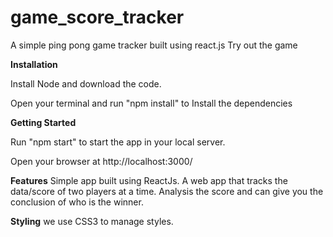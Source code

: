 # game_score_tracker

A simple ping pong game tracker built using react.js Try out the game

**Installation**

Install Node and download the code.

Open your terminal and run "npm install" to Install the dependencies

**Getting Started**

Run "npm start" to start the app in your local server.

Open your browser at http://localhost:3000/



**Features**
Simple app built using ReactJs.
A web app that tracks the data/score of two players at a time.
Analysis the score and can give you the conclusion of who is the winner.


**Styling**
we use CSS3 to manage styles.
